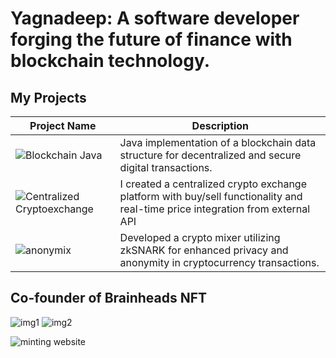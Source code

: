 # Yagnadeep: A software developer forging the future of finance with blockchain technology.

## My Projects
| Project Name | Description |
| ------------ | ----------- |
| ![Blockchain Java](https://github.com/yagnadeepxo/bitcoin-java) |  Java implementation of a blockchain data structure for decentralized and secure digital transactions. |
| ![Centralized Cryptoexchange](https://github.com/yagnadeepxo/crypto_exchange) | I created a centralized crypto exchange platform with buy/sell functionality and real-time price integration from external API |
| ![anonymix](anonymix.vercel.app) | Developed a crypto mixer utilizing zkSNARK for enhanced privacy and anonymity in cryptocurrency transactions. | 

## Co-founder of Brainheads NFT 

![img1](https://drive.google.com/file/d/19duXGYLV6RexxUzLSuTFvCOvFtulKHUb/view?usp=sharing) ![img2](https://drive.google.com/file/d/19duXGYLV6RexxUzLSuTFvCOvFtulKHUb/view?usp=sharing)

![minting website](brainheads.netlify.app)






